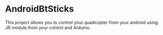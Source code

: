 # AndroidBtSticks
This project allows you to control your quadcopter from your android using JR module from your control and Arduino.
